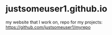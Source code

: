 # justsomeuser1.github.io


my website that I work on, repo for my projects:
https://github.com/justsomeuser1/myrepo
